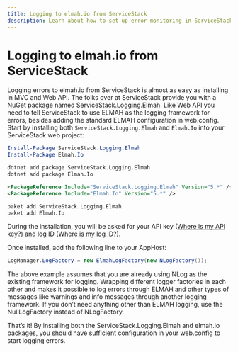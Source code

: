 ```yaml
---
title: Logging to elmah.io from ServiceStack
description: Learn about how to set up error monitoring in ServiceStack projects using the cloud-based error logging platform elmah.io.
---
```


# Logging to elmah.io from ServiceStack

Logging errors to elmah.io from ServiceStack is almost as easy as installing in MVC and Web API. The folks over at ServiceStack provide you with a NuGet package named ServiceStack.Logging.Elmah. Like Web API you need to tell ServiceStack to use ELMAH as the logging framework for errors, besides adding the standard ELMAH configuration in web.config. Start by installing both `ServiceStack.Logging.Elmah` and `Elmah.Io` into your ServiceStack web project:

```powershell fct_label="Package Manager"
Install-Package ServiceStack.Logging.Elmah
Install-Package Elmah.Io
```
```cmd fct_label=".NET CLI"
dotnet add package ServiceStack.Logging.Elmah
dotnet add package Elmah.Io
```
```xml fct_label="PackageReference"
<PackageReference Include="ServiceStack.Logging.Elmah" Version="5.*" />
<PackageReference Include="Elmah.Io" Version="5.*" />
```
```xml fct_label="Paket CLI"
paket add ServiceStack.Logging.Elmah
paket add Elmah.Io
```

During the installation, you will be asked for your API key ([Where is my API key?](https://docs.elmah.io/where-is-my-api-key/)) and log ID ([Where is my log ID?](https://docs.elmah.io/where-is-my-log-id/)).

Once installed, add the following line to your AppHost:

```csharp
LogManager.LogFactory = new ElmahLogFactory(new NLogFactory());
```

The above example assumes that you are already using NLog as the existing framework for logging. Wrapping different logger factories in each other and makes it possible to log errors through ELMAH and other types of messages like warnings and info messages through another logging framework. If you don’t need anything other than ELMAH logging, use the NullLogFactory instead of NLogFactory.

That’s it! By installing both the ServiceStack.Logging.Elmah and elmah.io packages, you should have sufficient configuration in your web.config to start logging errors.

